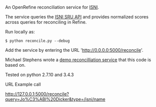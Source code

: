 An OpenRefine reconciliation service for [ISNI](http://isni.org).

The service queries the [ISNI SRU API](http://isni.oclc.nl/sru/?version=1.1)
and provides normalized scores across queries for reconciling in Refine.

Run locally as:
~~~~
$ python reconcile.py --debug
~~~~

Add the service by entering the URL 'http://0.0.0.0:5000/reconcile'.

Michael Stephens wrote a [demo reconcilliation service](https://github.com/mikejs/reconcile-demo) that this code is based on.

Tested on python 2.7.10 and 3.4.3

URL Example call

http://127.0.0.1:5000/reconcile?query=Jo%C3%ABl%20Dicker&type=/isni/name